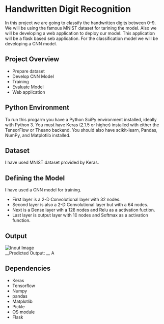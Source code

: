 # Handwritten Digit Recognition
In this project we are going to classify the handwritten digits between 0-9. We will be using the famous MNIST dataset
for tarining the model. Also we will be developing a web application to deploy our model. This application will be a 
flask based seb application.
For the classification model we will be developing a CNN model.

## Project Overview
* Prepare dataset
* Develop CNN Model
* Training
* Evaluate Model
* Web application

## Python Environment
To run this progarm you have a Python SciPy environment installed, ideally with Python 3. You must have Keras (2.1.5 
or higher) installed with either the TensorFlow or Theano backend. You should also have scikit-learn, Pandas, NumPy, and 
Matplotlib installed.

## Dataset
I have used MNIST dataset provided by Keras.<br/>

## Defining the Model
I have used a CNN model for training.
* First layer is a 2-D Convolutional layer with 32 nodes.
* Second layer is also a 2-D Convolutional layer but with a 64 nodes.
* Next is a Dense layer wih a 128 nodes and Relu as a activation fuction.
* Last layer is output layer with 10 nodes and Softmax as a activation function. 

## Output
![Inout Image](/sample_image.png)<br/>
__Predicted Output: __ A
## Dependencies
* Keras
* Tensorflow
* Numpy
* pandas
* Matplotlib
* Pickle
* OS module
* Flask

